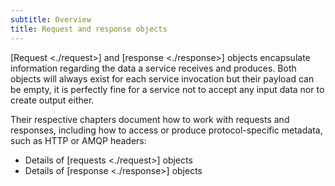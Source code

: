 ```yaml
---
subtitle: Overview
title: Request and response objects
---
```


[Request \<./request\>]
and
[response \<./response\>]
objects encapsulate information regarding the data a service
receives and produces. Both objects will always exist for each service invocation
but their payload can be empty, it is perfectly fine for a service not to accept
any input data nor to create output either.

Their respective chapters document how to work with requests and responses, including how to access or produce
protocol-specific metadata, such as HTTP or AMQP headers:

-   Details of [requests \<./request\>] objects
-   Details of [response \<./response\>] objects
